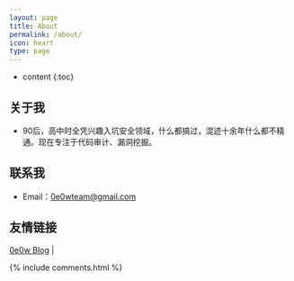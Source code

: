 ```yaml
---
layout: page
title: About
permalink: /about/
icon: heart
type: page
---
```


* content
{:toc}
## 关于我

* 90后，高中时全凭兴趣入坑安全领域，什么都搞过，混迹十余年什么都不精通。现在专注于代码审计、漏洞挖掘。

## 联系我

* Email：0e0wteam@gmail.com

## 友情链接
[0e0w Blog](http://www.0e0w.com) \| 



{% include comments.html %}
